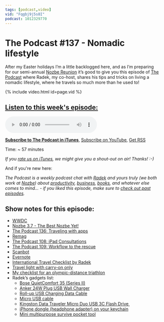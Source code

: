 ```yaml
---
tags: [podcast,video]
vid: "Fqgbj9j5s8I"
podcast: 1012329770
---
```


# The Podcast #137 - Nomadic lifestyle

After my Easter holidays I’m a little backlogged here, and as I’m preparing for our semi-annual [Nozbe Reunion](https://sliwinski.com/reunion) it’s good to give you this episode of [The Podcast][p] where Radek, my co-host, shares his tips and tricks on living a nomadic lifestyle, where he travels so much more than he used to!

{% include video.html id=page.vid %}

<!--More-->

## [Listen to this week's episode:][e]

<audio controls>
<source src="https://files.nozbe.com/podcast/137.mp3" type="audio/mpeg">
</audio>

**[Subscribe to The Podcast in iTunes][i]**, [Subscribe on YouTube][y], [Get RSS][rss]

Time: ~ 57 minutes

*If you [rate us on iTunes][i], we might give you a shout-out on air! Thanks! :-)*

And if you're new here:

*The Podcast is a weekly podcast chat with [Radek][r] and yours truly (we both work at [Nozbe][n]) about [productivity](/productivity), [business](/business), [books](/books), and whatever else comes to mind… - if you liked this episode, make sure to [check out past episodes](/podcast).*

## Show notes for this episode:

  * [WWDC](https://developer.apple.com/wwdc/)
  * [Nozbe 3.7 - The Best Nozbe Yet!](https://nozbe.com/blog/nozbe37)
  * [The Podcast 136: Traveling with apps](http://thepodcast.fm/episodes/136)
  * [Remag](https://remag.me/)
  * [The Podcast 108: iPad Consultations](http://thepodcast.fm/108)
  * [The Podcast 109: Workflow to the rescue](http://thepodcast.fm/109)
  * [Scanbot](https://scanbot.io/en/index.html)
  * [Evernote](https://evernote.com/)
  * [International Travel Checklist by Radek](https://nozbe.how/6sHFv)
  * [Travel light with carry-on only](http://productivemag.com/8/productive-show-videos)
  * [My checklist for an olympic-distance triathlon](https://nozbe.com/blog/triathlon/)
  * Radek’s gadgets list:
    * [Bose QuietComfort 35 (Series II)](https://www.amazon.com/Bose-QuietComfort-Wireless-Headphones-Cancelling/dp/B0756CYWWD/)
    * [Anker 24W Plug USB Wall Charger](https://www.aliexpress.com/item/Anker-24W-2-Port-USB-Wall-Charger-And-PowerIQ-Technology-for-iPhone-iPad-Samsung-Nexus-HTC/32750038859.html)
    * [Roll-up USB Charging Data Cable](https://www.amazon.co.uk/doupi-roll-up-Charging-iPhone-Lightning/dp/B010QDTV4Q)
    * [Micro USB cable](http://allegro.pl/plaski-kabel-micro-usb-samsung-sony-lg-zwijany-1m-i5755978921.html)
    * [Kingston Data Traveler Micro Duo USB 3C Flash Drive ](https://www.amazon.com/Kingston-Digital-64GB-Traveler-DTDUO3C/dp/B010HWCFDA)
    * [iPhone dongle (headphone adapter) on your keychain](https://uncourage.com/)
    * [Mini multipurpose survive pocket tool](https://pl.aliexpress.com/item/shape-Mini-Knife-Opener-Tool-Multipurpose-pocket-survive-Multi-Utili-Key-tactical-kit-edc-gear-utility/32824256637.html?spm=a2g17.10010108.1000016.1.42381186toJA7X&isOrigTitle=true)

[y]: https://michael.gratis/thepodcastyt
[rss]: http://thepodcast.fm/episodes?format=RSS
[e]: http://thepodcast.fm/episodes/137

[p]: https://michael.gratis/thepodcastfm
[n]: https://nozbe.com/?a=mike
[r]: https://michael.gratis/radex
[i]: https://michael.gratis/thepodcast
[o]: https://michael.gratis/ipadonly

